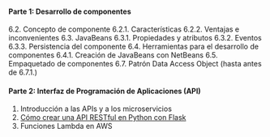 #### Parte 1: Desarrollo de componentes
6.2. Concepto de componente
	6.2.1. Características
	6.2.2. Ventajas e inconvenientes
6.3. JavaBeans
	6.3.1. Propiedades y atributos
	6.3.2. Eventos
	6.3.3. Persistencia del componente
6.4. Herramientas para el desarrollo de componentes
	6.4.1. Creación de JavaBeans con NetBeans
6.5. Empaquetado de componentes
6.7. Patrón Data Access Object (hasta antes de 6.7.1.)

#### Parte 2: Interfaz de Programación de Aplicaciones (API)
1. Introducción a las APIs y a los microservicios
2. [Cómo crear una API RESTful en Python con Flask](https://imaginaformacion.com/tutoriales/crear-api-restful-python-flask)
3. Funciones Lambda en AWS